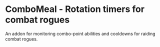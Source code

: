 # ComboMeal - Rotation timers for combat rogues

An addon for monitoring combo-point abilities and cooldowns for raiding combat rogues.